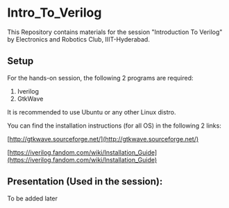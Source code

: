 # Intro_To_Verilog

This Repository contains materials for the session "Introduction To Verilog" by Electronics and Robotics Club, IIIT-Hyderabad.

## Setup
For the hands-on session, the following 2 programs are required:
1. Iverilog
2. GtkWave

It is recommended to use Ubuntu or any other Linux distro.

You can find the installation instructions (for all OS) in the following 2 links:

[http://gtkwave.sourceforge.net/](http://gtkwave.sourceforge.net/)

[https://iverilog.fandom.com/wiki/Installation_Guide](https://iverilog.fandom.com/wiki/Installation_Guide)

## Presentation (Used in the session): 
To be added later
